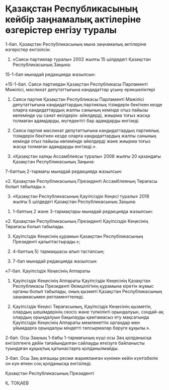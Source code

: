 # Қазақстан Республикасының кейбір заңнамалық актілеріне өзгерістер енгізу туралы

1-бап. Қазақстан Республикасының мына заңнамалық актілеріне өзгерістер енгізілсін:

1. «Саяси партиялар туралы» 2002 жылғы 15 шілдедегі Қазақстан Республикасының Заңына:

15-1-бап мынадай редакцияда жазылсын:

«15-1-бап. Саяси партиядан Қазақстан Республикасы Парламенті Мәжілісі, мәслихат депутаттығына кандидаттар ұсыну ерекшеліктері

1. Саяси партия Қазақстан Республикасы Парламенті Мәжілісі депутаттығына кандидаттардың партиялық тізімдерін бекіткен кезде оларға кандидаттардың жалпы санының кемінде отыз пайызы көлемінде үш санат өкілдерін: әйелдерді, жиырма тоғыз жасқа толмаған адамдарды, мүгедектігі бар адамдарды енгізеді.

2. Саяси партия мәслихат депутаттығына кандидаттардың партиялық тізімдерін бекіткен кезде оларға кандидаттардың жалпы санының кемінде отыз пайызы көлемінде әйелдерді және жиырма тоғыз жасқа толмаған адамдарды енгізеді.».

2. «Қазақстан халқы Ассамблеясы туралы» 2008 жылғы 20 қазандағы Қазақстан Республикасының Заңына:

7-баптың 2-тармағы мынадай редакцияда жазылсын:

«2. Қазақстан Республикасының Президенті Ассамблеяның Төрағасы болып табылады.».

3. «Қазақстан Республикасының Қауіпсіздік Кеңесі туралы» 2018 жылғы 5 шілдедегі Қазақстан Республикасының Заңына:

1) 1-баптың 2 және 3-тармақтары мынадай редакцияда жазылсын:

«2. Қазақстан Республикасының Президенті Қауіпсіздік Кеңесінің Төрағасы болып табылады.

3. Қауіпсіздік Кеңесінің құрамын Қазақстан Республикасының Президенті қалыптастырады.»;

2) 4-баптың 5) тармақшасы алып тасталсын;

3) 7-бап мынадай редакцияда жазылсын:

«7-бап. Қауіпсіздік Кеңесінің Аппараты

1. Қауіпсіздік Кеңесінің Аппараты Қауіпсіздік Кеңесінің Қазақстан Республикасы Президенті Әкімшілігінің құрамына кіретін жұмыс органы болып табылады, оның қызметі Қазақстан Республикасының заңнамасымен регламенттеледі.

2. Қауіпсіздік Кеңесі Төрағасының, Қауіпсіздік Кеңесінің қызметін, олардың шешімдерінің сөзсіз және түпкілікті орындалуын, сондай-ақ олардың орындалуын бақылауды қамтамасыз ету мақсатында Қауіпсіздік Кеңесінің Аппараты мемлекеттік органдар мен ұйымдарға орындалуы міндетті тапсырмалар беруге құқылы.».

2-бап. Осы Заңның 1-бабы 1-тармағының күші осы Заң қолданысқа енгізілгенге дейін тағайындалған сайлауды өткізуге байланысты туындаған құқықтық қатынастарға қолданылмайды.

3-бап. Осы Заң алғашқы ресми жарияланған күнінен кейін күнтізбелік он күн өткен соң қолданысқа енгізіледі.

Қазақстан Республикасының Президенті

Қ. ТОҚАЕВ

